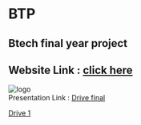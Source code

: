 # BTP

## Btech final year project

## Website Link : <a href="https://adarshn7.github.io/BTech-project/" target="_blank">click here</a>

<img src="static/img/website1.png" alt="logo" class="logo">

</br>
Presentation Link : <a href="https://docs.google.com/presentation/d/1up9TSVUn97PgS-HhjrieTQigpCspiX0W/edit?usp=sharing&ouid=117026686719626847039&rtpof=true&sd=true" target="_blank"> Drive final </a> 

</br>

<a href="https://docs.google.com/presentation/d/1P92gKmT6FNWXqrBSvyRF6rEeaO_CKD69/edit?usp=sharing&ouid=117090809044003665846&rtpof=true&sd=true" target="_blank">Drive 1 </a>


